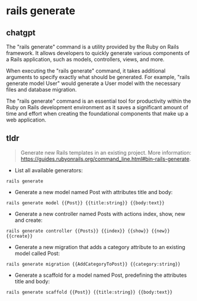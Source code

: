 # rails generate 
## chatgpt 
The "rails generate" command is a utility provided by the Ruby on Rails framework. It allows developers to quickly generate various components of a Rails application, such as models, controllers, views, and more.

When executing the "rails generate" command, it takes additional arguments to specify exactly what should be generated. For example, "rails generate model User" would generate a User model with the necessary files and database migration.

The "rails generate" command is an essential tool for productivity within the Ruby on Rails development environment as it saves a significant amount of time and effort when creating the foundational components that make up a web application. 

## tldr 
 
> Generate new Rails templates in an existing project.
> More information: <https://guides.rubyonrails.org/command_line.html#bin-rails-generate>.

- List all available generators:

`rails generate`

- Generate a new model named Post with attributes title and body:

`rails generate model {{Post}} {{title:string}} {{body:text}}`

- Generate a new controller named Posts with actions index, show, new and create:

`rails generate controller {{Posts}} {{index}} {{show}} {{new}} {{create}}`

- Generate a new migration that adds a category attribute to an existing model called Post:

`rails generate migration {{AddCategoryToPost}} {{category:string}}`

- Generate a scaffold for a model named Post, predefining the attributes title and body:

`rails generate scaffold {{Post}} {{title:string}} {{body:text}}`
